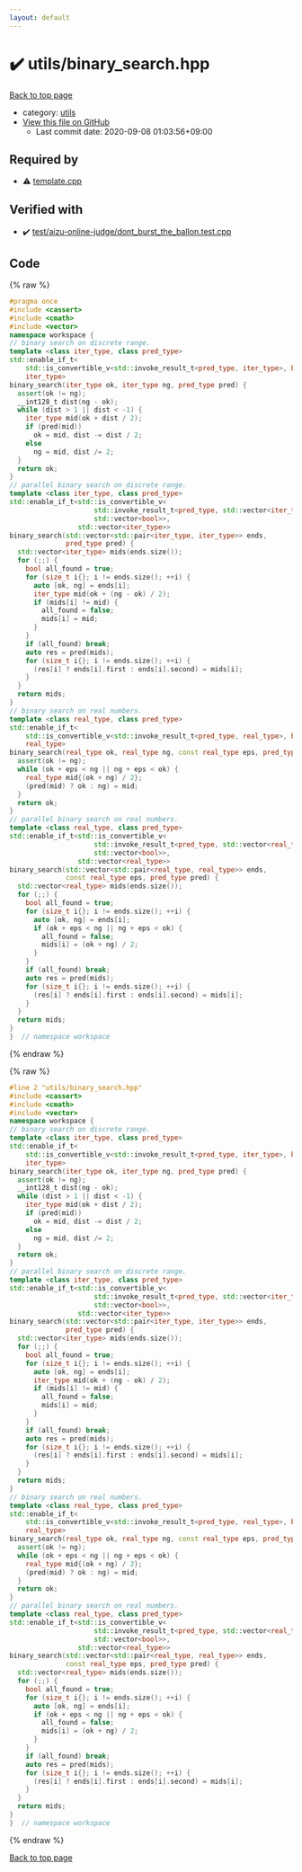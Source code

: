 ```yaml
---
layout: default
---
```


<!-- mathjax config similar to math.stackexchange -->
<script type="text/javascript" async
  src="https://cdnjs.cloudflare.com/ajax/libs/mathjax/2.7.5/MathJax.js?config=TeX-MML-AM_CHTML">
</script>
<script type="text/x-mathjax-config">
  MathJax.Hub.Config({
    TeX: { equationNumbers: { autoNumber: "AMS" }},
    tex2jax: {
      inlineMath: [ ['$','$'] ],
      processEscapes: true
    },
    "HTML-CSS": { matchFontHeight: false },
    displayAlign: "left",
    displayIndent: "2em"
  });
</script>

<script type="text/javascript" src="https://cdnjs.cloudflare.com/ajax/libs/jquery/3.4.1/jquery.min.js"></script>
<script src="https://cdn.jsdelivr.net/npm/jquery-balloon-js@1.1.2/jquery.balloon.min.js" integrity="sha256-ZEYs9VrgAeNuPvs15E39OsyOJaIkXEEt10fzxJ20+2I=" crossorigin="anonymous"></script>
<script type="text/javascript" src="../../assets/js/copy-button.js"></script>
<link rel="stylesheet" href="../../assets/css/copy-button.css" />


# :heavy_check_mark: utils/binary_search.hpp

<a href="../../index.html">Back to top page</a>

* category: <a href="../../index.html#2b3583e6e17721c54496bd04e57a0c15">utils</a>
* <a href="{{ site.github.repository_url }}/blob/master/utils/binary_search.hpp">View this file on GitHub</a>
    - Last commit date: 2020-09-08 01:03:56+09:00




## Required by

* :warning: <a href="../template.cpp.html">template.cpp</a>


## Verified with

* :heavy_check_mark: <a href="../../verify/test/aizu-online-judge/dont_burst_the_ballon.test.cpp.html">test/aizu-online-judge/dont_burst_the_ballon.test.cpp</a>


## Code

<a id="unbundled"></a>
{% raw %}
```cpp
#pragma once
#include <cassert>
#include <cmath>
#include <vector>
namespace workspace {
// binary search on discrete range.
template <class iter_type, class pred_type>
std::enable_if_t<
    std::is_convertible_v<std::invoke_result_t<pred_type, iter_type>, bool>,
    iter_type>
binary_search(iter_type ok, iter_type ng, pred_type pred) {
  assert(ok != ng);
  __int128_t dist(ng - ok);
  while (dist > 1 || dist < -1) {
    iter_type mid(ok + dist / 2);
    if (pred(mid))
      ok = mid, dist -= dist / 2;
    else
      ng = mid, dist /= 2;
  }
  return ok;
}
// parallel binary search on discrete range.
template <class iter_type, class pred_type>
std::enable_if_t<std::is_convertible_v<
                     std::invoke_result_t<pred_type, std::vector<iter_type>>,
                     std::vector<bool>>,
                 std::vector<iter_type>>
binary_search(std::vector<std::pair<iter_type, iter_type>> ends,
              pred_type pred) {
  std::vector<iter_type> mids(ends.size());
  for (;;) {
    bool all_found = true;
    for (size_t i{}; i != ends.size(); ++i) {
      auto [ok, ng] = ends[i];
      iter_type mid(ok + (ng - ok) / 2);
      if (mids[i] != mid) {
        all_found = false;
        mids[i] = mid;
      }
    }
    if (all_found) break;
    auto res = pred(mids);
    for (size_t i{}; i != ends.size(); ++i) {
      (res[i] ? ends[i].first : ends[i].second) = mids[i];
    }
  }
  return mids;
}
// binary search on real numbers.
template <class real_type, class pred_type>
std::enable_if_t<
    std::is_convertible_v<std::invoke_result_t<pred_type, real_type>, bool>,
    real_type>
binary_search(real_type ok, real_type ng, const real_type eps, pred_type pred) {
  assert(ok != ng);
  while (ok + eps < ng || ng + eps < ok) {
    real_type mid{(ok + ng) / 2};
    (pred(mid) ? ok : ng) = mid;
  }
  return ok;
}
// parallel binary search on real numbers.
template <class real_type, class pred_type>
std::enable_if_t<std::is_convertible_v<
                     std::invoke_result_t<pred_type, std::vector<real_type>>,
                     std::vector<bool>>,
                 std::vector<real_type>>
binary_search(std::vector<std::pair<real_type, real_type>> ends,
              const real_type eps, pred_type pred) {
  std::vector<real_type> mids(ends.size());
  for (;;) {
    bool all_found = true;
    for (size_t i{}; i != ends.size(); ++i) {
      auto [ok, ng] = ends[i];
      if (ok + eps < ng || ng + eps < ok) {
        all_found = false;
        mids[i] = (ok + ng) / 2;
      }
    }
    if (all_found) break;
    auto res = pred(mids);
    for (size_t i{}; i != ends.size(); ++i) {
      (res[i] ? ends[i].first : ends[i].second) = mids[i];
    }
  }
  return mids;
}
}  // namespace workspace

```
{% endraw %}

<a id="bundled"></a>
{% raw %}
```cpp
#line 2 "utils/binary_search.hpp"
#include <cassert>
#include <cmath>
#include <vector>
namespace workspace {
// binary search on discrete range.
template <class iter_type, class pred_type>
std::enable_if_t<
    std::is_convertible_v<std::invoke_result_t<pred_type, iter_type>, bool>,
    iter_type>
binary_search(iter_type ok, iter_type ng, pred_type pred) {
  assert(ok != ng);
  __int128_t dist(ng - ok);
  while (dist > 1 || dist < -1) {
    iter_type mid(ok + dist / 2);
    if (pred(mid))
      ok = mid, dist -= dist / 2;
    else
      ng = mid, dist /= 2;
  }
  return ok;
}
// parallel binary search on discrete range.
template <class iter_type, class pred_type>
std::enable_if_t<std::is_convertible_v<
                     std::invoke_result_t<pred_type, std::vector<iter_type>>,
                     std::vector<bool>>,
                 std::vector<iter_type>>
binary_search(std::vector<std::pair<iter_type, iter_type>> ends,
              pred_type pred) {
  std::vector<iter_type> mids(ends.size());
  for (;;) {
    bool all_found = true;
    for (size_t i{}; i != ends.size(); ++i) {
      auto [ok, ng] = ends[i];
      iter_type mid(ok + (ng - ok) / 2);
      if (mids[i] != mid) {
        all_found = false;
        mids[i] = mid;
      }
    }
    if (all_found) break;
    auto res = pred(mids);
    for (size_t i{}; i != ends.size(); ++i) {
      (res[i] ? ends[i].first : ends[i].second) = mids[i];
    }
  }
  return mids;
}
// binary search on real numbers.
template <class real_type, class pred_type>
std::enable_if_t<
    std::is_convertible_v<std::invoke_result_t<pred_type, real_type>, bool>,
    real_type>
binary_search(real_type ok, real_type ng, const real_type eps, pred_type pred) {
  assert(ok != ng);
  while (ok + eps < ng || ng + eps < ok) {
    real_type mid{(ok + ng) / 2};
    (pred(mid) ? ok : ng) = mid;
  }
  return ok;
}
// parallel binary search on real numbers.
template <class real_type, class pred_type>
std::enable_if_t<std::is_convertible_v<
                     std::invoke_result_t<pred_type, std::vector<real_type>>,
                     std::vector<bool>>,
                 std::vector<real_type>>
binary_search(std::vector<std::pair<real_type, real_type>> ends,
              const real_type eps, pred_type pred) {
  std::vector<real_type> mids(ends.size());
  for (;;) {
    bool all_found = true;
    for (size_t i{}; i != ends.size(); ++i) {
      auto [ok, ng] = ends[i];
      if (ok + eps < ng || ng + eps < ok) {
        all_found = false;
        mids[i] = (ok + ng) / 2;
      }
    }
    if (all_found) break;
    auto res = pred(mids);
    for (size_t i{}; i != ends.size(); ++i) {
      (res[i] ? ends[i].first : ends[i].second) = mids[i];
    }
  }
  return mids;
}
}  // namespace workspace

```
{% endraw %}

<a href="../../index.html">Back to top page</a>


